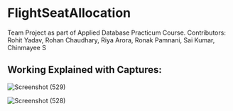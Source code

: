 # FlightSeatAllocation

Team Project as part of Applied Database Practicum Course.
Contributors: Rohit Yadav, Rohan Chaudhary, Riya Arora, Ronak Pamnani, Sai Kumar, Chinmayee S

## Working Explained with Captures:

![Screenshot (529)](https://github.com/arora-riya/FlightSeatAllocation/assets/120731797/c85ef8aa-70f9-4ed9-b86c-e3405c7b2028)

![Screenshot (528)](https://github.com/arora-riya/FlightSeatAllocation/assets/120731797/0ff9a9ac-43f3-443d-9a02-63feac4f7e29)

